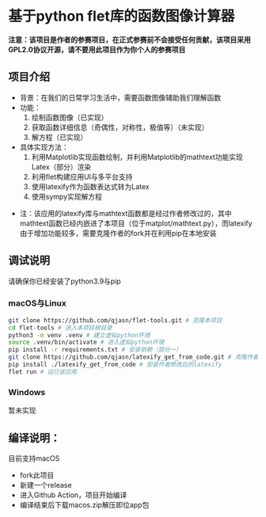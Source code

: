 # 基于python flet库的函数图像计算器

**注意：该项目是作者的参赛项目，在正式参赛前不会接受任何贡献，该项目采用GPL2.0协议开源，请不要用此项目作为你个人的参赛项目**

## 项目介绍
- 背景：在我们的日常学习生活中，需要函数图像辅助我们理解函数
- 功能：
    1. 绘制函数图像（已实现）
    2. 获取函数详细信息（奇偶性，对称性，极值等）（未实现）
    3. 解方程（已实现）
- 具体实现方法：
    1. 利用Matplotlib实现函数绘制，并利用Matplotlib的mathtext功能实现Latex（部分）渲染
    2. 利用flet构建应用UI与多平台支持
    3. 使用latexify作为函数表达式转为Latex
    4. 使用sympy实现解方程


* 注：该应用的latexify库与mathtext函数都是经过作者修改过的，其中mathtext函数已经内嵌进了本项目（位于matplot/mathtext.py），而latexify由于增加功能较多，需要克隆作者的fork并在利用pip在本地安装

## 调试说明
请确保你已经安装了python3.9与pip

### macOS与Linux
``` bash
git clone https://github.com/qjasn/flet-tools.git # 克隆本项目
cd flet-tools # 进入本项目根目录
python3 -m venv .venv # 建立虚拟python环境
source .venv/bin/activate # 进入虚拟python环境
pip install -r requirements.txt # 安装依赖（部分一）
git clone https://github.com/qjasn/latexify_get_from_code.git # 克隆作者的fork
pip install ./latexify_get_from_code # 安装作者修改后的latexify
flet run # 运行该应用
```

### Windows
暂未实现

## 编译说明：
目前支持macOS  

- fork此项目
- 新建一个release
- 进入Github Action，项目开始编译
- 编译结束后下载macos.zip解压即位app包
